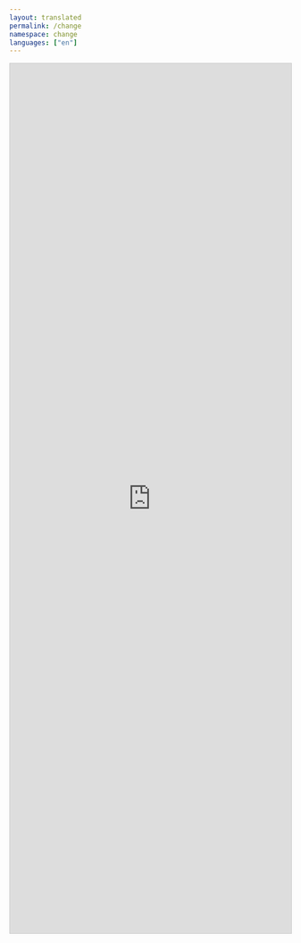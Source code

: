 ```yaml
---
layout: translated
permalink: /change
namespace: change
languages: ["en"]
---
```


<iframe class="airtable-embed" src="https://airtable.com/embed/appB24weqWrkQbJCk/pagvRNEOFavr6R5wJ/form" frameborder="0" onmousewheel="" width="100%" height="1557" style="background: transparent; border: 1px solid #ccc;"></iframe>
